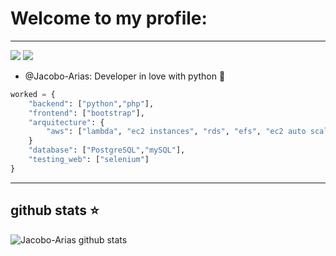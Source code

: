 # Welcome to my profile:
---
[![](https://img.shields.io/badge/Torre.co-Jacobo--Arias-yellowgreen)](https://torre.co/jacoboa12) 
[![](https://img.shields.io/badge/LindeIn-Jacobo%20Arias%20Ramirez-blue)](https://www.linkedin.com/in/jacobo-arias-ramirez-50b5b2193/)

- @Jacobo-Arias: Developer in love with python 🐍
```python
worked = {
    "backend": ["python","php"],
    "frontend": ["bootstrap"],
    "arquitecture": {
        "aws": ["lambda", "ec2 instances", "rds", "efs", "ec2 auto scaling group/load balancer","s3"]
    }
    "database": ["PostgreSQL","mySQL"],
    "testing_web": ["selenium"]
}
```
---
## github stats ⭐
![Jacobo-Arias github stats](https://github-readme-stats.vercel.app/api?username=Jacobo-Arias&show_icons=true&theme=algolia&count_private=true)
